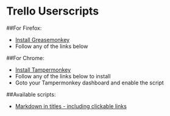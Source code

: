 Trello Userscripts
==================

##For Firefox:
- [Install Greasemonkey](https://addons.mozilla.org/en-US/firefox/addon/greasemonkey/)
- Follow any of the links below


##For Chrome:
- [Install Tampermonkey](https://chrome.google.com/webstore/detail/tampermonkey/dhdgffkkebhmkfjojejmpbldmpobfkfo?hl=en)
- Follow any of the links below to install
- Goto your Tampermonkey dashboard and enable the script

##Available scripts:
- [Markdown in titles - including clickable links](https://github.com/jonnyscholes/trello-scripts/raw/master/title-markdown.user.js)